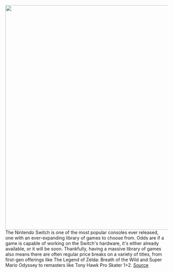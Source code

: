 <img src='https://cdn.vox-cdn.com/thumbor/lQAvXbmEnjC9e0lZv4am3mjBklQ=/0x0:1200x675/1200x800/filters:focal(504x242:696x434)/cdn.vox-cdn.com/uploads/chorus_image/image/70462199/Pokemon_Legends__Arceus___Screenshot_15.0.5.jpg' width='700px' /><br/>
The Nintendo Switch is one of the most popular consoles ever released, one with an ever-expanding library of games to choose from. Odds are if a game is capable of working on the Switch's hardware, it's either already available, or it will be soon. Thankfully, having a massive library of games also means there are often regular price breaks on a variety of titles, from first-gen offerings like The Legend of Zelda: Breath of the Wild and Super Mario Odyssey to remasters like Tony Hawk Pro Skater 1+2.
<a href='https://www.theverge.com/good-deals/22904962/best-nintendo-switch-game-deal-sale'> Source <a/>